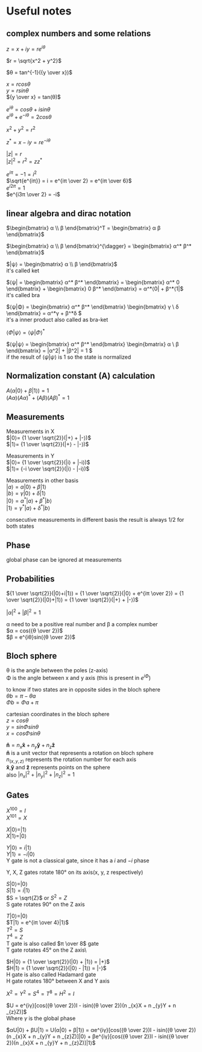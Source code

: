 # Useful notes

## complex numbers and some relations
$z = x + iy = re^{iθ}$

$r = \sqrt{x^2 + y^2}$

$θ = tan^{-1}({y \over x})$

$x = rcosθ$\
$y = rsinθ$\
${y \over x} = tan(θ)$

$e^{iθ} = cosθ + isinθ$\
$e^{iθ} + e^{-iθ}= 2cosθ$

$x^2 + y^2 = r^2$

$z^* = x - iy = re^{-iθ}$

$|z| = r$\
$|z|^2 = r^2 = zz^*$

$e^{iπ} = -1 = i^2$\
$\sqrt{e^{iπ}} = i = e^{iπ \over 2} = e^{iπ \over 6}$\
$e^{i2π} = 1$\
$e^{i3π \over 2} = -i$

## linear algebra and dirac notation

$\begin{bmatrix}
    α \\
    β
\end{bmatrix}^T = 
\begin{bmatrix}
    α 
    β
\end{bmatrix}$

$\begin{bmatrix}
    α \\
    β
\end{bmatrix}^{\dagger} = 
\begin{bmatrix}
    α^* 
    β^*
\end{bmatrix}$

$|ψ⟩ = \begin{bmatrix}
    α \\
    β
\end{bmatrix}$ \
it's called ket

$⟨ψ| = 
\begin{bmatrix}
    α^* 
    β^*
\end{bmatrix} = 
\begin{bmatrix}
    α^* 
    0
\end{bmatrix} +
\begin{bmatrix}
    0 
    β^*
\end{bmatrix} =
α^*⟨0| + β^*⟨1|$\
it's called bra 

$⟨ψ|Φ⟩ = 
\begin{bmatrix}
    α^* 
    β^*
\end{bmatrix}
\begin{bmatrix}
    γ \\
    δ
\end{bmatrix} =
α^*γ + β^*δ
$\
it's a inner product also called as bra-ket

$⟨Φ|ψ⟩ = ⟨ψ|Φ⟩^*$

$⟨ψ|ψ⟩ = 
\begin{bmatrix}
    α^* 
    β^*
\end{bmatrix}
\begin{bmatrix}
    α \\
    β
\end{bmatrix} =
|α^2| + |β^2| = 1
$\
if the result of $⟨ψ|ψ⟩$ is $1$ so the state is normalized






## Normalization constant (A) calculation

$A(α|0⟩ + β|1⟩) = 1$\
$(Aα)(Aα)^* + (Aβ)(Aβ)^* = 1$

## Measurements

Measurements in X\
$|0⟩= {1 \over \sqrt{2}}(|+⟩ + |-⟩)$\
$|1⟩= {1 \over \sqrt{2}}(|+⟩ - |-⟩)$

Measurements in Y\
$|0⟩= {1 \over \sqrt{2}}(|i⟩ + |-i⟩)$\
$|1⟩= {-i \over \sqrt{2}}(|i⟩ - |-i⟩)$

Measurements in other basis\
$|a⟩ = α|0⟩ + β|1⟩$\
$|b⟩ = γ|0⟩ + δ|1⟩$\
$|0⟩ = α^*|a⟩ + β^*|b⟩$\
$|1⟩ = γ^*|a⟩ + δ^*|b⟩$

consecutive measurements in different basis the result is always 1/2 for both states

## Phase

global phase can be ignored at measurements

## Probabilities

${1 \over \sqrt{2}}(|0⟩+i|1⟩) = {1 \over \sqrt{2}}(|0⟩ + e^{iπ \over 2}) = {1 \over \sqrt{2}}(|0⟩+|1⟩) = {1 \over \sqrt{2}}(|+⟩ + |-⟩)$

$|α|^2 + |β|^2 = 1$

α need to be a positive real number and β a complex number\
$α = cos({θ \over 2})$\
$β = e^{iθ}sin({θ \over 2})$

## Bloch sphere

θ is the angle between the poles (z-axis)\
Φ is the angle between x and y axis (this is present in $e^{iΦ}$)

to know if two states are in opposite sides in the bloch sphere\
$θb = π - θa$\
$Φb = Φa + π$

cartesian coordinates in the bloch sphere\
$z = cosθ$\
$y = sinΦ sinθ$\
$x = cosΦ sinθ$


${\displaystyle \mathbf {\hat {n}} } = n _{x}{\displaystyle \mathbf {\hat {x}} } + n _{y}{\displaystyle \mathbf {\hat {y}} } + n _{z}{\displaystyle \mathbf {\hat {z}} }$\
${\displaystyle \mathbf {\hat {n}} }$ is a unit vector that represents a rotation on bloch sphere\
$n _{(x,y,z)}$ represents the rotation number for each axis\
${\displaystyle \mathbf {\hat {x}} }$,${\displaystyle \mathbf {\hat {y}} }$ and ${\displaystyle \mathbf {\hat {z}} }$  represents points on the sphere\
also $|n _{x}|^2 + |n _{y}|^2 +|n _{z}|^2 = 1$

## Gates

$X^{100} = I$\
$X^{101} = X$

$X|0⟩ = |1⟩$\
$X|1⟩ = |0⟩$

$Y|0⟩ = i|1⟩$\
$Y|1⟩ = -i|0⟩$\
Y gate is not a classical gate, since it has a $i$ and $-i$ phase

Y, X, Z gates rotate 180° on its axis(x, y, z respectively)

$S|0⟩ = |0⟩$\
$S|1⟩ = i|1⟩$\
$S = \sqrt{Z}$ or $S^2 = Z$\
S gate rotates 90° on the Z axis

$T|0⟩ = |0⟩$\
$T|1⟩ = e^{iπ \over 4}|1⟩$\
$T^2 = S$\
$T^4 = Z$\
T gate is also called $π \over 8$ gate\
T gate rotates 45° on the Z axis\

$H|0⟩ = {1 \over \sqrt{2}}(|0⟩ + |1⟩) = |+⟩$\
$H|1⟩ = {1 \over \sqrt{2}}(|0⟩ - |1⟩) = |-⟩$\
H gate is also called Hadamard gate\
H gate rotates 180° between X and Y axis

$X^2 = Y^2 = S^4 = T^8 = H^2 = I$

$U = e^{iγ}[cos({θ \over 2})I - isin({θ \over 2})(n _{x}X + n _{y}Y + n _{z}Z)]$\
Where $γ$ is the global phase

$αU|0⟩ + βU|1⟩ = U(α|0⟩ + β|1⟩) = αe^{iγ}[cos({θ \over 2})I - isin({θ \over 2})(n _{x}X + n _{y}Y + n _{z}Z)]|0⟩ + βe^{iγ}[cos({θ \over 2})I - isin({θ \over 2})(n _{x}X + n _{y}Y + n _{z}Z)]|1⟩$


